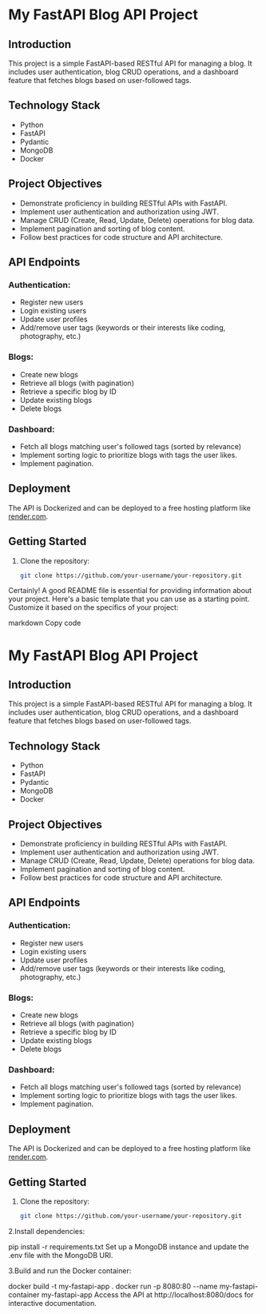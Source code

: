 # My FastAPI Blog API Project

## Introduction

This project is a simple FastAPI-based RESTful API for managing a blog. It includes user authentication, blog CRUD operations, and a dashboard feature that fetches blogs based on user-followed tags.

## Technology Stack

- Python
- FastAPI
- Pydantic
- MongoDB
- Docker

## Project Objectives

- Demonstrate proficiency in building RESTful APIs with FastAPI.
- Implement user authentication and authorization using JWT.
- Manage CRUD (Create, Read, Update, Delete) operations for blog data.
- Implement pagination and sorting of blog content.
- Follow best practices for code structure and API architecture.

## API Endpoints

### Authentication:

- Register new users
- Login existing users
- Update user profiles
- Add/remove user tags (keywords or their interests like coding, photography, etc.)

### Blogs:

- Create new blogs
- Retrieve all blogs (with pagination)
- Retrieve a specific blog by ID
- Update existing blogs
- Delete blogs

### Dashboard:

- Fetch all blogs matching user's followed tags (sorted by relevance)
- Implement sorting logic to prioritize blogs with tags the user likes.
- Implement pagination.

## Deployment

The API is Dockerized and can be deployed to a free hosting platform like [render.com](https://render.com).

## Getting Started

1. Clone the repository:

   ```bash
   git clone https://github.com/your-username/your-repository.git


Certainly! A good README file is essential for providing information about your project. Here's a basic template that you can use as a starting point. Customize it based on the specifics of your project:

markdown
Copy code
# My FastAPI Blog API Project

## Introduction

This project is a simple FastAPI-based RESTful API for managing a blog. It includes user authentication, blog CRUD operations, and a dashboard feature that fetches blogs based on user-followed tags.

## Technology Stack

- Python
- FastAPI
- Pydantic
- MongoDB
- Docker

## Project Objectives

- Demonstrate proficiency in building RESTful APIs with FastAPI.
- Implement user authentication and authorization using JWT.
- Manage CRUD (Create, Read, Update, Delete) operations for blog data.
- Implement pagination and sorting of blog content.
- Follow best practices for code structure and API architecture.

## API Endpoints

### Authentication:

- Register new users
- Login existing users
- Update user profiles
- Add/remove user tags (keywords or their interests like coding, photography, etc.)

### Blogs:

- Create new blogs
- Retrieve all blogs (with pagination)
- Retrieve a specific blog by ID
- Update existing blogs
- Delete blogs

### Dashboard:

- Fetch all blogs matching user's followed tags (sorted by relevance)
- Implement sorting logic to prioritize blogs with tags the user likes.
- Implement pagination.

## Deployment

The API is Dockerized and can be deployed to a free hosting platform like [render.com](https://render.com).

## Getting Started

1. Clone the repository:

   ```bash
   git clone https://github.com/your-username/your-repository.git

2.Install dependencies:

pip install -r requirements.txt
Set up a MongoDB instance and update the .env file with the MongoDB URI.

3.Build and run the Docker container:

docker build -t my-fastapi-app .
docker run -p 8080:80 --name my-fastapi-container my-fastapi-app
Access the API at http://localhost:8080/docs for interactive documentation.
